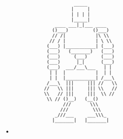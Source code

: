                               _____
                             |     |
                             | | | | 
                             |_____|
                       ____ ___|_|___ ____
                      ()___)         ()___)
                      // /|           |\ \\
                     // / |           | \ \\
                    (___) |___________| (___)
                    (___)   (_______)   (___)
                    (___)     (___)     (___)
                    (___)      |_|      (___)
                    (___)  ___/___\___   | |
                     | |  |           |  | |
                     | |  |___________| /___\
                    /___\  |||     ||| //   \\
                   //   \\ |||     ||| \\   //
                   \\   // |||     |||  \\ //
                    \\ // ()__)   (__()
                          ///       \\\
                         ///         \\\
                       _///___     ___\\\_
                      |_______|   |_______|
-

